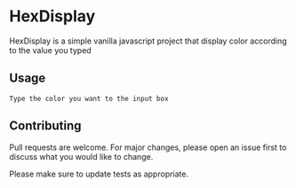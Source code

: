 # HexDisplay

HexDisplay is a simple vanilla javascript project that display color according to the value you typed

## Usage

```
Type the color you want to the input box
```

## Contributing
Pull requests are welcome. For major changes, please open an issue first to discuss what you would like to change.

Please make sure to update tests as appropriate.
